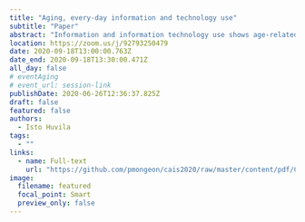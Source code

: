 ```yaml
---
title: "Aging, every-day information and technology use"
subtitle: "Paper"
abstract: "Information and information technology use shows age-related patterns. This presentation outlines a approach of age-related trajectories of how information and technology use surface as challenges during the life-course of individuals based on trajectories of relative exposure to different types of information technologies and information that unfold as real options in everyday-life."
location: https://zoom.us/j/92793250479
date: 2020-09-18T13:00:00.763Z
date_end: 2020-09-18T13:30:00.471Z
all_day: false
# eventAging
# event_url: session-link
publishDate: 2020-06-26T12:36:37.825Z
draft: false
featured: false
authors:
  - Isto Huvila
tags:
  - ""
links:
  - name: Full-text
    url: "https://github.com/pmongeon/cais2020/raw/master/content/pdf/CAIS2020_paper8_Huvila.pdf"
image:
  filename: featured
  focal_point: Smart
  preview_only: false
---
```

